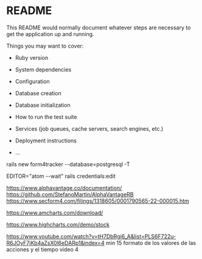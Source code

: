 # README

This README would normally document whatever steps are necessary to get the
application up and running.

Things you may want to cover:

* Ruby version

* System dependencies

* Configuration

* Database creation

* Database initialization

* How to run the test suite

* Services (job queues, cache servers, search engines, etc.)

* Deployment instructions

* ...

rails new form4tracker --database=postgresql -T

EDITOR="atom --wait" rails credentials:edit

https://www.alphavantage.co/documentation/
https://github.com/StefanoMartin/AlphaVantageRB
https://www.secform4.com/filings/1318605/0001790565-22-000015.htm

https://www.amcharts.com/download/

https://www.highcharts.com/demo/stock

https://www.youtube.com/watch?v=tH7DbRgi6_A&list=PLS6F722u-R6JOyF7jKb4aZsX0l6eDARp1&index=4
min 15 formato de los valores de las acciones y el tiempo
video 4
